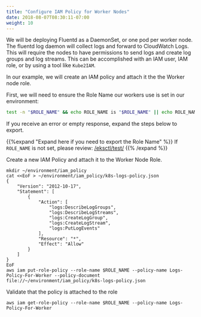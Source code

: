 ```yaml
---
title: "Configure IAM Policy for Worker Nodes"
date: 2018-08-07T08:30:11-07:00
weight: 10
---
```


We will be deploying Fluentd as a DaemonSet, or one pod per worker node. The fluentd log daemon will collect logs and forward to CloudWatch Logs. This will require the nodes to have permissions to send logs and create log groups and log streams. This can be accomplished with an IAM user, IAM role, or by using a tool like `Kube2IAM`.

In our example, we will create an IAM policy and attach it the the Worker node role.

First, we will need to ensure the Role Name our workers use is set in our environment:

```bash
test -n "$ROLE_NAME" && echo ROLE_NAME is "$ROLE_NAME" || echo ROLE_NAME is not set
```

If you receive an error or empty response, expand the steps below to export.

{{%expand "Expand here if you need to export the Role Name" %}}
If `ROLE_NAME` is not set, please review: [/eksctl/test/](/eksctl/test/)
{{% /expand %}}

Create a new IAM Policy and attach it to the Worker Node Role.
```
mkdir ~/environment/iam_policy
cat <<EoF > ~/environment/iam_policy/k8s-logs-policy.json
{
    "Version": "2012-10-17",
    "Statement": [
        {
            "Action": [
                "logs:DescribeLogGroups",
                "logs:DescribeLogStreams",
                "logs:CreateLogGroup",
                "logs:CreateLogStream",
                "logs:PutLogEvents"
            ],
            "Resource": "*",
            "Effect": "Allow"
        }
    ]
}
EoF
aws iam put-role-policy --role-name $ROLE_NAME --policy-name Logs-Policy-For-Worker --policy-document file://~/environment/iam_policy/k8s-logs-policy.json
```

Validate that the policy is attached to the role
```
aws iam get-role-policy --role-name $ROLE_NAME --policy-name Logs-Policy-For-Worker
```

